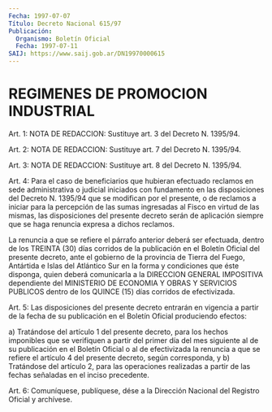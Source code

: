 ```yaml
---
Fecha: 1997-07-07
Título: Decreto Nacional 615/97
Publicación:
  Organismo: Boletín Oficial
  Fecha: 1997-07-11
SAIJ: https://www.saij.gob.ar/DN19970000615
---
```

# REGIMENES DE PROMOCION INDUSTRIAL

<a id="1"></a>
Art. 1: NOTA DE REDACCION: Sustituye art. 3 del Decreto N. 1395/94.

<a id="2"></a>
Art. 2: NOTA DE REDACCION: Sustituye art. 7 del Decreto N. 1395/94.

<a id="3"></a>
Art. 3: NOTA DE REDACCION: Sustituye art. 8 del Decreto N. 1395/94.

<a id="4"></a>
Art. 4: Para el caso  de  beneficiarios  que  hubieran  efectuado reclamos en sede administrativa o judicial iniciados con fundamento en las disposiciones del Decreto N. 1395/94 que se modifican por el presente,  o  de reclamos a iniciar para la percepción de las sumas ingresadas al Fisco  en virtud de las mismas, las disposiciones del presente decreto serán  de  aplicación siempre que se haga renuncia expresa a dichos reclamos.

La  renuncia  a  que se refiere  el  párrafo  anterior  deberá  ser efectuada,  dentro   de  los  TREINTA  (30)  días  corridos  de  la publicación en el Boletín  Oficial  del  presente  decreto, ante el gobierno de la provincia de Tierra del Fuego, Antártida e Islas del Atlántico  Sur  en la forma y condiciones que éste disponga,  quien deberá comunicarla  a  la  DIRECCION GENERAL IMPOSITIVA dependiente del MINISTERIO DE ECONOMIA Y  OBRAS  Y SERVICIOS PUBLICOS dentro de los QUINCE (15) días corridos de efectivizada.

<a id="5"></a>
Art. 5: Las  disposiciones  del presente  decreto  entrarán  en vigencia a partir de la fecha de  su  publicación  en  el  Boletín Oficial produciendo efectos:

a) Tratándose  del artículo 1 del presente decreto, para los hechos imponibles que se  verifiquen  a  partir  del  primer  día  del mes siguiente  al  de  su  publicación  en  el  Boletín Oficial o al de efectivizada  la  renuncia  a  que  se refiere el  artículo  4  del presente decreto, según corresponda, y b)  Tratándose del artículo 2, para las  operaciones  realizadas  a partir   de  las  fechas  señaladas  en  el  inciso  precedente.

<a id="6"></a>
Art. 6: Comuníquese, publíquese, dése a la Dirección Nacional del Registro Oficial  y  archívese.
